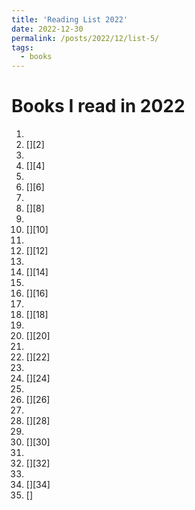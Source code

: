 ```yaml
---
title: 'Reading List 2022'
date: 2022-12-30
permalink: /posts/2022/12/list-5/
tags:
  - books
---
```


Books I read in 2022
======

1. [][1]
2. [][2]
3. [][3]
4. [][4]
5. [][5]
6. [][6]
7. [][7]
8. [][8]
9. [][9]
10. [][10]
11. [][11]
12. [][12]
13. [][13]
14. [][14]
15. [][15]
16. [][16]
17. [][17]
18. [][18]
19. [][19]
20. [][20]
21. [][21]
22. [][22]
23. [][23]
24. [][24]
25. [][25]
26. [][26]
27. [][27]
28. [][28]
29. [][29]
30. [][30]
31. [][31]
32. [][32]
33. [][33]
34. [][34]
35. []


[1]:
[2]:
[3]:
[4]:
[5]:
[6]:
[7]:
[8]:
[9]:
[10]:
[11]:
[12]:
[13]:
[14]:
[15]:
[16]:
[17]:
[18]:
[19]:
[20]:
[21]:
[22]:
[23]:
[24]:
[25]:
[26]:
[27]:
[28]:
[29]:
[30]:
[31]:
[32]:
[33]:
[34]: